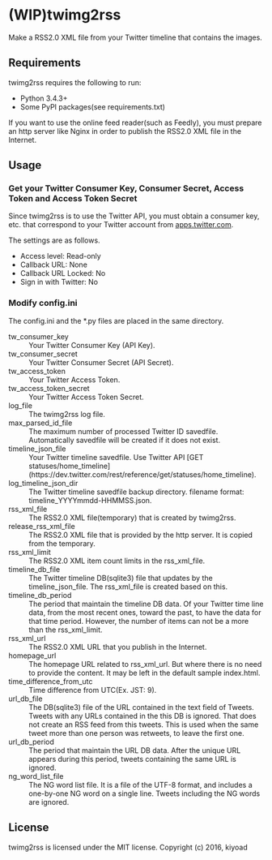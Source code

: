 # (WIP)twimg2rss
Make a RSS2.0 XML file from your Twitter timeline that contains the images.

## Requirements
twimg2rss requires the following to run:
- Python 3.4.3+
- Some PyPI packages(see requirements.txt)

If you want to use the online feed reader(such as Feedly), you must prepare an http server like Nginx in order to publish the RSS2.0 XML file in the Internet.

## Usage
### Get your Twitter Consumer Key, Consumer Secret, Access Token and Access Token Secret
Since twimg2rss is to use the Twitter API, you must obtain a consumer key, etc. that correspond to your Twitter account from [apps.twitter.com](https://apps.twitter.com/).

The settings are as follows.
- Access level: Read-only
- Callback URL: None
- Callback URL Locked: No
- Sign in with Twitter: No

### Modify config.ini
The config.ini and the *.py files are placed in the same directory.
<dl>
<dt>tw_consumer_key</dt>
<dd>Your Twitter Consumer Key (API Key).</dd>

<dt>tw_consumer_secret</dt>
<dd>Your Twitter Consumer Secret (API Secret).</dd>

<dt>tw_access_token</dt>
<dd>Your Twitter Access Token.</dd>

<dt>tw_access_token_secret</dt>
<dd>Your Twitter Access Token Secret.</dd>

<dt>log_file</dt>
<dd>The twimg2rss log file.</dd>

<dt>max_parsed_id_file</dt>
<dd>The maximum number of processed Twitter ID savedfile. Automatically savedfile will be created if it does not exist.</dd>

<dt>timeline_json_file</dt>
<dd>Your Twitter timeline savedfile. Use Twitter API [GET statuses/home_timeline](https://dev.twitter.com/rest/reference/get/statuses/home_timeline).</dd>

<dt>log_timeline_json_dir</dt>
<dd>The Twitter timeline savedfile backup directory. filename format: timeline_YYYYmmdd-HHMMSS.json.</dd>

<dt>rss_xml_file</dt>
<dd>The RSS2.0 XML file(temporary) that is created by twimg2rss.</dd>

<dt>release_rss_xml_file</dt>
<dd>The RSS2.0 XML file that is provided by the http server. It is copied from the temporary.</dd>

<dt>rss_xml_limit</dt>
<dd>The RSS2.0 XML item count limits in the rss_xml_file.</dd>

<dt>timeline_db_file</dt>
<dd>The Twitter timeline DB(sqlite3) file that updates by the timeline_json_file. The rss_xml_file is created based on this.</dd>

<dt>timeline_db_period</dt>
<dd>The period that maintain the timeline DB data. Of your Twitter time line data, from the most recent ones, toward the past, to have the data for that time period. However, the number of items can not be a more than the rss_xml_limit.</dd>

<dt>rss_xml_url</dt>
<dd>The RSS2.0 XML URL that you publish in the Internet.</dd>

<dt>homepage_url</dt>
<dd>The homepage URL related to rss_xml_url. But where there is no need to provide the content. It may be left in the default sample index.html.</dd>

<dt>time_difference_from_utc</dt>
<dd>Time difference from UTC(Ex. JST: 9).</dd>

<dt>url_db_file</dt>
<dd>The DB(sqlite3) file of the URL contained in the text field of Tweets. Tweets with any URLs contained in the this DB is ignored. That does not create an RSS feed from this tweets. This is used when the same tweet more than one person was retweets, to leave the first one.</dd>

<dt>url_db_period</dt>
<dd>The period that maintain the URL DB data. After the unique URL appears during this period, tweets containing the same URL is ignored.</dd>

<dt>ng_word_list_file</dt>
<dd>The NG word list file. It is a file of the UTF-8 format, and includes a one-by-one NG word on a single line. Tweets including the NG words are ignored.</dd>
</dl>

## License

twimg2rss is licensed under the MIT license.
Copyright (c) 2016, kiyoad

